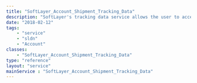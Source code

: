 ```yaml
---
title: "SoftLayer_Account_Shipment_Tracking_Data"
description: "SoftLayer's tracking data service allows the user to access and manage tracking information on shipments sent from the user to SoftLayer or from SoftLayer to the user. "
date: "2018-02-12"
tags:
    - "service"
    - "sldn"
    - "Account"
classes:
    - "SoftLayer_Account_Shipment_Tracking_Data"
type: "reference"
layout: "service"
mainService : "SoftLayer_Account_Shipment_Tracking_Data"
---
```

